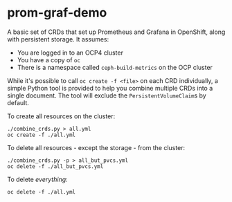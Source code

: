 # prom-graf-demo

A basic set of CRDs that set up Prometheus and Grafana in OpenShift, along with persistent storage. It assumes:

* You are logged in to an OCP4 cluster
* You have a copy of `oc`
* There is a namespace called `ceph-build-metrics` on the OCP cluster

While it's possible to call `oc create -f <file>` on each CRD individually, a simple Python tool is provided to help you combine multiple CRDs into a single document. The tool will exclude the `PersistentVolumeClaim`s by default.

To create all resources on the cluster:

    ./combine_crds.py > all.yml
    oc create -f ./all.yml

To delete all resources - except the storage - from the cluster:

    ./combine_crds.py -p > all_but_pvcs.yml
    oc delete -f ./all_but_pvcs.yml

To delete _everything_:

    oc delete -f ./all.yml
